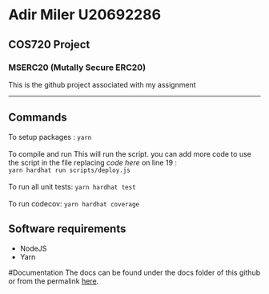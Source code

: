 # Adir Miler U20692286
## COS720 Project
### MSERC20 (Mutally Secure ERC20)

This is the github project associated with my assignment

---
## Commands

To setup packages : ```yarn``` <br><br>
To compile and run This will run the script. you can add more code to use the script in the file replacing *code here* on line 19 :<br>
```yarn hardhat run scripts/deploy.js```<br><br>
To run all unit tests: ```yarn hardhat test``` <br><br>
To run codecov: ```yarn hardhat coverage```




## Software requirements 
- NodeJS
- Yarn

#Documentation 
The docs can be found under the docs folder of this github or from the permalink [here](https://github.com/MildogMiller/COS720Project/blob/dae74db64bbf4af6c6f581b65a895e6700d4696f/docs/index.md).  <br>

